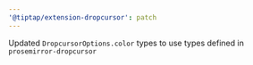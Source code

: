 ```yaml
---
'@tiptap/extension-dropcursor': patch
---
```


Updated `DropcursorOptions.color` types to use types defined in `prosemirror-dropcursor`